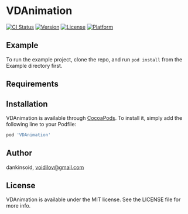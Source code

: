 # VDAnimation

[![CI Status](https://img.shields.io/travis/dankinsoid/VDAnimation.svg?style=flat)](https://travis-ci.org/dankinsoid/VDAnimation)
[![Version](https://img.shields.io/cocoapods/v/VDAnimation.svg?style=flat)](https://cocoapods.org/pods/VDAnimation)
[![License](https://img.shields.io/cocoapods/l/VDAnimation.svg?style=flat)](https://cocoapods.org/pods/VDAnimation)
[![Platform](https://img.shields.io/cocoapods/p/VDAnimation.svg?style=flat)](https://cocoapods.org/pods/VDAnimation)

## Example

To run the example project, clone the repo, and run `pod install` from the Example directory first.

## Requirements

## Installation

VDAnimation is available through [CocoaPods](https://cocoapods.org). To install
it, simply add the following line to your Podfile:

```ruby
pod 'VDAnimation'
```

## Author

dankinsoid, voidilov@gmail.com

## License

VDAnimation is available under the MIT license. See the LICENSE file for more info.
